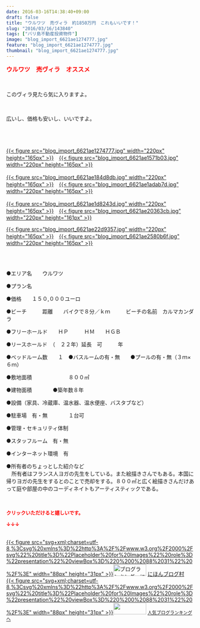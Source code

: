 ```yaml
---
date: 2016-03-16T14:38:40+09:00
draft: false
title: "ウルワツ　売ヴィラ　約1850万円　これもいいです！"
slug: "2016/03/16/143840"
tags: ["バリ島不動産投資物件"]
image: "blog_import_6621ae1274777.jpg"
feature: "blog_import_6621ae1274777.jpg"
thumbnail: "blog_import_6621ae1274777.jpg"
---
```

<p><font color="#ff0000" size="3"><strong>ウルワツ　売ヴィラ　オススメ</strong></font></p><br/><p>このヴィラ見たら気に入りますよ。</p><br/><p>広いし、価格も安いし、いいですよ。</p><p><br/>　<br/><br/><a href="blog_import_6621ae13ddb87.jpg">{{< figure src="blog_import_6621ae1274777.jpg" width="220px" height="165px" >}}</a>　<a href="blog_import_6621ae16b2019.jpg">{{< figure src="blog_import_6621ae1571b03.jpg" width="220px" height="165px" >}}</a><br/><br/><a href="blog_import_6621ae198129a.jpg">{{< figure src="blog_import_6621ae184d8db.jpg" width="220px" height="165px" >}}</a>　<a href="blog_import_6621ae1c1e6c8.jpg">{{< figure src="blog_import_6621ae1adab7d.jpg" width="220px" height="165px" >}}</a><br/><br/><a href="blog_import_6621ae1edb15d.jpg">{{< figure src="blog_import_6621ae1d8243d.jpg" width="220px" height="165px" >}}</a>　<a href="blog_import_6621ae218c51b.jpg">{{< figure src="blog_import_6621ae20363cb.jpg" width="220px" height="161px" >}}</a><br/></p><p><a href="blog_import_6621ae241c7ca.jpg">{{< figure src="blog_import_6621ae22d9357.jpg" width="220px" height="165px" >}}</a>　<a href="blog_import_6621ae26c3a5f.jpg">{{< figure src="blog_import_6621ae2580b6f.jpg" width="220px" height="165px" >}}</a></p><br/><br/><p>●エリア名　　ウルワツ</p><p>●プラン名　</p><p>●価格　　１５０,０００ユーロ</p><p>●ビーチ　　　距離　　バイクで８分／ｋｍ　　　ビーチの名前　カルマカンダラ</p><p>●フリーホールド　　ＨＰ　　　ＨＭ　　ＨＧＢ</p><p>●リースホールド　（　２２年）延長　可　　　年</p><p>●ベッドルーム数　　１　●バスルームの有・無　　●プールの有・無（３ｍ×　６ｍ）　</p><p>●敷地面積　　　　　　　８００㎡</p><p>●建物面積　　　　●築年数８年</p><p>●設備（家具、冷蔵庫、温水器、温水便座、バスタブなど）</p><p>●駐車場　有・無　　　　１台可</p><p>●管理・セキュリティ体制　</p><p>●スタッフルーム　有・無</p><p>●インターネット環境　有</p><p>●所有者のちょっとした紹介など<br/>　所有者はフランス人ヨガの先生をしている。また絵描きさんでもある。本国に帰りヨガの先生をするとのことで売却をする。８００㎡と広く絵描きさんだけあって庭や部屋の中のコーディネイトもアーティスティックである。<br/></p><br/><p><font color="#ff0000" size="2"><strong>クリックいただけると嬉しいです。<br/></strong></font></p><p><font color="#ff0000" size="2"><strong>↓↓↓</strong></font></p><p><br/><a href="http://www.blogmura.com/ranking.html" target="_blank">{{< figure src="svg+xml;charset=utf-8,%3Csvg%20xmlns%3D%22http%3A%2F%2Fwww.w3.org%2F2000%2Fsvg%22%20title%3D%22Placeholder%20for%20Images%22%20role%3D%22presentation%22%20viewBox%3D%220%200%2088%2031%22%20%2F%3E" width="88px" height="31px" >}}<noscript><img border="0" alt="ブログランキング・にほんブログ村へ" src="https://img-proxy.blog-video.jp/images?url=http%3A%2F%2Fwww.blogmura.com%2Fimg%2Fwww88_31.gif" width="88" height="31"></noscript></a> <a href="http://www.blogmura.com/ranking.html" target="_blank">にほんブログ村</a> <br/><a title="人気ブログランキングへ" href="link.php?1804582">{{< figure src="svg+xml;charset=utf-8,%3Csvg%20xmlns%3D%22http%3A%2F%2Fwww.w3.org%2F2000%2Fsvg%22%20title%3D%22Placeholder%20for%20Images%22%20role%3D%22presentation%22%20viewBox%3D%220%200%2088%2031%22%20%2F%3E" width="88px" height="31px" >}}<noscript><img border="0" src="https://blog.with2.net/img/banner/banner_22.gif" width="88" height="31"></noscript></a> <a style="FONT-SIZE: 12px" href="link.php?1804582">人気ブログランキングへ</a> </p>

